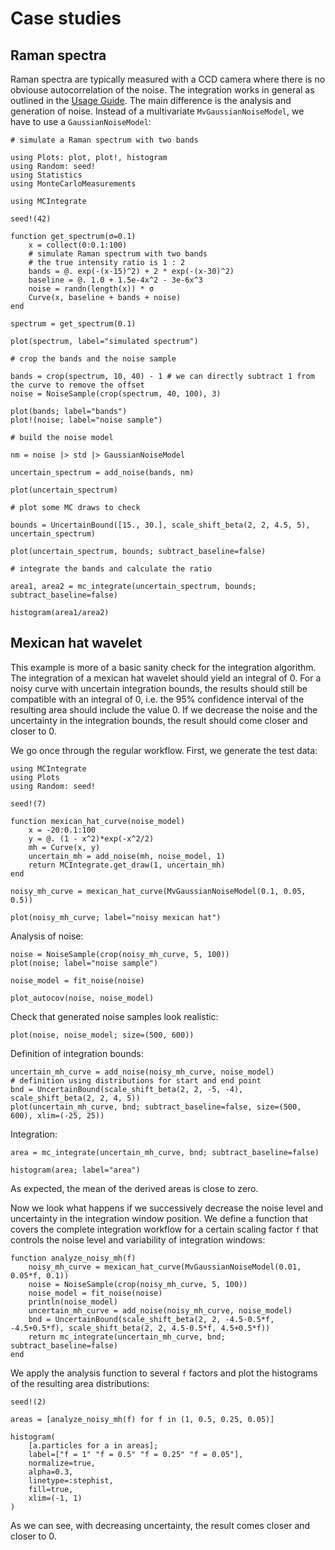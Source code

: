 # Case studies

## Raman spectra

Raman spectra are typically measured with a CCD camera where there is no obviouse autocorrelation of the noise.
The integration works in general as outlined in the [Usage Guide](@ref). The main difference is the analysis 
and generation of noise. Instead of a multivariate `MvGaussianNoiseModel`, we have to use a `GaussianNoiseModel`:

```@example Raman
# simulate a Raman spectrum with two bands

using Plots: plot, plot!, histogram
using Random: seed!
using Statistics
using MonteCarloMeasurements

using MCIntegrate

seed!(42)

function get_spectrum(σ=0.1)
    x = collect(0:0.1:100)
    # simulate Raman spectrum with two bands
    # the true intensity ratio is 1 : 2
    bands = @. exp(-(x-15)^2) + 2 * exp(-(x-30)^2)
    baseline = @. 1.0 + 1.5e-4x^2 - 3e-6x^3
    noise = randn(length(x)) * σ
    Curve(x, baseline + bands + noise)
end

spectrum = get_spectrum(0.1)

plot(spectrum, label="simulated spectrum")
```

```@example Raman
# crop the bands and the noise sample

bands = crop(spectrum, 10, 40) - 1 # we can directly subtract 1 from the curve to remove the offset
noise = NoiseSample(crop(spectrum, 40, 100), 3)

plot(bands; label="bands")
plot!(noise; label="noise sample")
```

```@example Raman
# build the noise model

nm = noise |> std |> GaussianNoiseModel

uncertain_spectrum = add_noise(bands, nm)

plot(uncertain_spectrum)
```

```@example Raman
# plot some MC draws to check

bounds = UncertainBound([15., 30.], scale_shift_beta(2, 2, 4.5, 5), uncertain_spectrum)

plot(uncertain_spectrum, bounds; subtract_baseline=false)
```

```@example Raman
# integrate the bands and calculate the ratio

area1, area2 = mc_integrate(uncertain_spectrum, bounds; subtract_baseline=false)

histogram(area1/area2)
```

## Mexican hat wavelet

This example is more of a basic sanity check for the integration algorithm.
The integration of a mexican hat wavelet should yield an integral of 0.
For a noisy curve with uncertain integration bounds, the results should still
be compatible with an integral of 0, i.e. the 95% confidence interval of the
resulting area should include the value 0. If we decrease the noise and the
uncertainty in the integration bounds, the result should come closer and closer
to 0.

We go once through the regular workflow. First, we generate the test data:

```@example mh
using MCIntegrate
using Plots
using Random: seed!

seed!(7)

function mexican_hat_curve(noise_model)
    x = -20:0.1:100
    y = @. (1 - x^2)*exp(-x^2/2)
    mh = Curve(x, y)
    uncertain_mh = add_noise(mh, noise_model, 1)
    return MCIntegrate.get_draw(1, uncertain_mh)
end

noisy_mh_curve = mexican_hat_curve(MvGaussianNoiseModel(0.1, 0.05, 0.5))

plot(noisy_mh_curve; label="noisy mexican hat")
```

Analysis of noise:

```@example mh
noise = NoiseSample(crop(noisy_mh_curve, 5, 100))
plot(noise; label="noise sample")
```

```@example mh
noise_model = fit_noise(noise)
```

```@example mh
plot_autocov(noise, noise_model)
```

Check that generated noise samples look realistic:

```@example mh
plot(noise, noise_model; size=(500, 600))
```

Definition of integration bounds:

```@example mh
uncertain_mh_curve = add_noise(noisy_mh_curve, noise_model)
# definition using distributions for start and end point
bnd = UncertainBound(scale_shift_beta(2, 2, -5, -4), scale_shift_beta(2, 2, 4, 5))
plot(uncertain_mh_curve, bnd; subtract_baseline=false, size=(500, 600), xlim=(-25, 25))
```

Integration:

```@example mh
area = mc_integrate(uncertain_mh_curve, bnd; subtract_baseline=false)

histogram(area; label="area")
```

As expected, the mean of the derived areas is close to zero.

Now we look what happens if we successively decrease the noise level and
uncertainty in the integration window position. We define a function
that covers the complete integration workflow for a certain scaling factor
`f` that controls the noise level and variability of integration windows:

```@example mh
function analyze_noisy_mh(f)
    noisy_mh_curve = mexican_hat_curve(MvGaussianNoiseModel(0.01, 0.05*f, 0.1))
    noise = NoiseSample(crop(noisy_mh_curve, 5, 100))
    noise_model = fit_noise(noise)
    println(noise_model)
    uncertain_mh_curve = add_noise(noisy_mh_curve, noise_model)
    bnd = UncertainBound(scale_shift_beta(2, 2, -4.5-0.5*f, -4.5+0.5*f), scale_shift_beta(2, 2, 4.5-0.5*f, 4.5+0.5*f))
    return mc_integrate(uncertain_mh_curve, bnd; subtract_baseline=false)
end
```

We apply the analysis function to several `f` factors and plot the histograms
of the resulting area distributions:

```@example mh
seed!(2)

areas = [analyze_noisy_mh(f) for f in (1, 0.5, 0.25, 0.05)]

histogram(
    [a.particles for a in areas];
    label=["f = 1" "f = 0.5" "f = 0.25" "f = 0.05"],
    normalize=true,
    alpha=0.3,
    linetype=:stephist,
    fill=true,
    xlim=(-1, 1)
)
```

As we can see, with decreasing uncertainty, the result comes closer and closer to 0.

